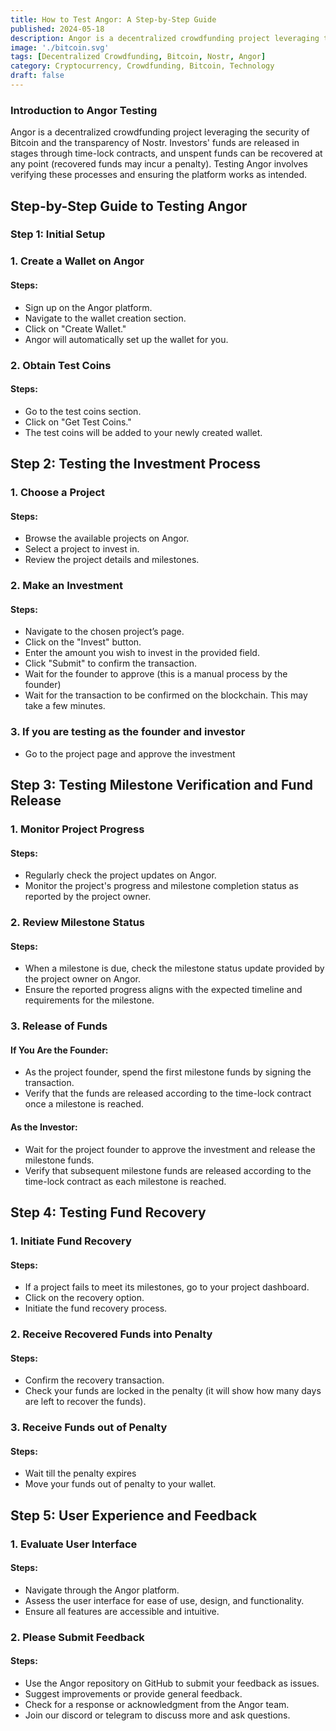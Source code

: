```yaml
---
title: How to Test Angor: A Step-by-Step Guide
published: 2024-05-18
description: Angor is a decentralized crowdfunding project leveraging the security of Bitcoin and the transparency of Nostr.
image: './bitcoin.svg'
tags: [Decentralized Crowdfunding, Bitcoin, Nostr, Angor]
category: Cryptocurrency, Crowdfunding, Bitcoin, Technology
draft: false
---
```

### Introduction to Angor Testing

Angor is a decentralized crowdfunding project leveraging the security of Bitcoin and the transparency of Nostr. Investors' funds are released in stages through time-lock contracts, and unspent funds can be recovered at any point (recovered funds may incur a penalty). Testing Angor involves verifying these processes and ensuring the platform works as intended.

## Step-by-Step Guide to Testing Angor

### Step 1: Initial Setup

### 1. Create a Wallet on Angor
#### Steps: 
- Sign up on the Angor platform.
- Navigate to the wallet creation section.
- Click on "Create Wallet."
- Angor will automatically set up the wallet for you.
 
### 2. Obtain Test Coins
#### Steps:  
- Go to the test coins section.
- Click on "Get Test Coins."
- The test coins will be added to your newly created wallet.

## Step 2: Testing the Investment Process
### 1. Choose a Project
#### Steps:  
- Browse the available projects on Angor.
- Select a project to invest in.
- Review the project details and milestones.

### 2. Make an Investment
#### Steps: 
- Navigate to the chosen project’s page.
- Click on the "Invest" button.
- Enter the amount you wish to invest in the provided field.
- Click "Submit" to confirm the transaction.
- Wait for the founder to approve (this is a manual process by the founder)
- Wait for the transaction to be confirmed on the blockchain. This may take a few minutes.

### 3. If you are testing as the founder and investor
- Go to the project page and approve the investment

## Step 3: Testing Milestone Verification and Fund Release

### 1. Monitor Project Progress
#### Steps:  
- Regularly check the project updates on Angor.
- Monitor the project's progress and milestone completion status as reported by the project owner.

### 2. Review Milestone Status
#### Steps:  
- When a milestone is due, check the milestone status update provided by the project owner on Angor.
- Ensure the reported progress aligns with the expected timeline and requirements for the milestone.

### 3. Release of Funds
#### If You Are the Founder:
- As the project founder, spend the first milestone funds by signing the transaction.
- Verify that the funds are released according to the time-lock contract once a milestone is reached.

#### As the Investor:
- Wait for the project founder to approve the investment and release the milestone funds.
- Verify that subsequent milestone funds are released according to the time-lock contract as each milestone is reached.

## Step 4: Testing Fund Recovery

### 1. Initiate Fund Recovery
#### Steps:  
- If a project fails to meet its milestones, go to your project dashboard.
- Click on the recovery option.
- Initiate the fund recovery process.

### 2. Receive Recovered Funds into Penalty
#### Steps:  
- Confirm the recovery transaction.
- Check your funds are locked in the penalty (it will show how many days are left to recover the funds).

### 3. Receive Funds out of Penalty
#### Steps:  
- Wait till the penalty expires
- Move your funds out of penalty to your wallet.

## Step 5: User Experience and Feedback

### 1. Evaluate User Interface
#### Steps:  
- Navigate through the Angor platform.
- Assess the user interface for ease of use, design, and functionality.
- Ensure all features are accessible and intuitive.

### 2. Please Submit Feedback 
#### Steps:  
- Use the Angor repository on GitHub to submit your feedback as issues.
- Suggest improvements or provide general feedback.
- Check for a response or acknowledgment from the Angor team.
- Join our discord or telegram to discuss more and ask questions.


